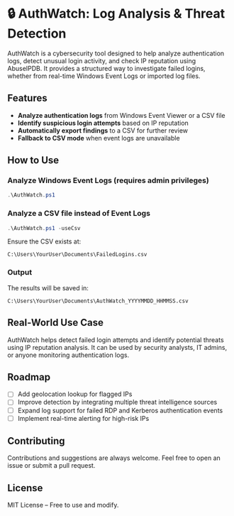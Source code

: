 # 🔒 AuthWatch: Log Analysis & Threat Detection  

AuthWatch is a cybersecurity tool designed to help analyze authentication logs, detect unusual login activity, and check IP reputation using AbuseIPDB. It provides a structured way to investigate failed logins, whether from real-time Windows Event Logs or imported log files.  

## Features  

- **Analyze authentication logs** from Windows Event Viewer or a CSV file  
- **Identify suspicious login attempts** based on IP reputation  
- **Automatically export findings** to a CSV for further review  
- **Fallback to CSV mode** when event logs are unavailable  

## How to Use  

### Analyze Windows Event Logs (requires admin privileges)  
```powershell
.\AuthWatch.ps1
```

### Analyze a CSV file instead of Event Logs  
```powershell
.\AuthWatch.ps1 -useCsv
```
Ensure the CSV exists at:  
```
C:\Users\YourUser\Documents\FailedLogins.csv
```

### Output  
The results will be saved in:  
```
C:\Users\YourUser\Documents\AuthWatch_YYYYMMDD_HHMMSS.csv
```

## Real-World Use Case  

AuthWatch helps detect failed login attempts and identify potential threats using IP reputation analysis. It can be used by security analysts, IT admins, or anyone monitoring authentication logs.  

## Roadmap  

- [ ] Add geolocation lookup for flagged IPs  
- [ ] Improve detection by integrating multiple threat intelligence sources  
- [ ] Expand log support for failed RDP and Kerberos authentication events  
- [ ] Implement real-time alerting for high-risk IPs  

## Contributing  

Contributions and suggestions are always welcome. Feel free to open an issue or submit a pull request.  

## License  

MIT License – Free to use and modify.  
